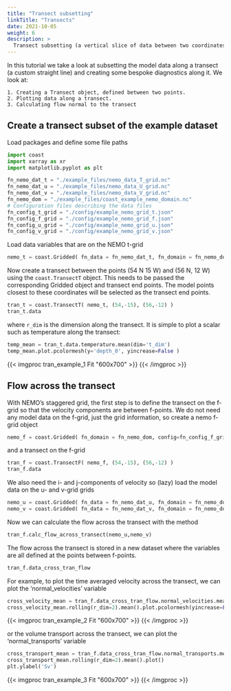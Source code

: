 ```yaml
---
title: "Transect subsetting"
linkTitle: "Transects"
date: 2021-10-05
weight: 6
description: >
  Transect subsetting (a vertical slice of data between two coordinates): Creating them and performing some custom diagnostics with them.
---
```

In this tutorial we take a look at subsetting the model data along a transect (a custom straight line) and creating some bespoke diagnostics along it. We look at:

    1. Creating a Transect object, defined between two points.
    2. Plotting data along a transect.
    3. Calculating flow normal to the transect

## Create a transect subset of the example dataset

Load packages and define some file paths


```python
import coast
import xarray as xr
import matplotlib.pyplot as plt

fn_nemo_dat_t = "./example_files/nemo_data_T_grid.nc"
fn_nemo_dat_u = "./example_files/nemo_data_U_grid.nc"
fn_nemo_dat_v = "./example_files/nemo_data_V_grid.nc"
fn_nemo_dom = "./example_files/coast_example_nemo_domain.nc"
# Configuration files describing the data files
fn_config_t_grid = "./config/example_nemo_grid_t.json"
fn_config_f_grid = "./config/example_nemo_grid_f.json"
fn_config_u_grid = "./config/example_nemo_grid_u.json"
fn_config_v_grid = "./config/example_nemo_grid_v.json"
```

Load data variables that are on the NEMO t-grid


```python
nemo_t = coast.Gridded( fn_data = fn_nemo_dat_t, fn_domain = fn_nemo_dom, config=fn_config_t_grid )
```

Now create a transect between the points (54 N 15 W) and (56 N, 12 W) using the `coast.TransectT` object. This needs to be passed the corresponding Gridded object and transect end points. The model points closest to these coordinates will be selected as the transect end points.


```python
tran_t = coast.TransectT( nemo_t, (54,-15), (56,-12) )
tran_t.data
```

where `r_dim` is the dimension along the transect. It is simple to plot a scalar such as temperature along the transect:


```python
temp_mean = tran_t.data.temperature.mean(dim='t_dim')
temp_mean.plot.pcolormesh(y='depth_0', yincrease=False )
```

{{< imgproc tran_example_1 Fit "600x700" >}}
{{< /imgproc >}}


## Flow across the transect
With NEMO’s staggered grid, the first step is to define the transect on the f-grid so that the velocity components are between f-points. We do not need any model data on the f-grid, just the grid information, so create a nemo f-grid object


```python
nemo_f = coast.Gridded( fn_domain = fn_nemo_dom, config=fn_config_f_grid )
```

and a transect on the f-grid


```python
tran_f = coast.TransectF( nemo_f, (54,-15), (56,-12) )
tran_f.data
```

We also need the i- and j-components of velocity so (lazy) load the model data on the u- and v-grid grids


```python
nemo_u = coast.Gridded( fn_data = fn_nemo_dat_u, fn_domain = fn_nemo_dom, config=fn_config_u_grid )
nemo_v = coast.Gridded( fn_data = fn_nemo_dat_v, fn_domain = fn_nemo_dom, config=fn_config_v_grid )
```

Now we can calculate the flow across the transect with the method


```python
tran_f.calc_flow_across_transect(nemo_u,nemo_v)
```

The flow across the transect is stored in a new dataset where the variables are all defined at the points between f-points.


```python
tran_f.data_cross_tran_flow
```

For example, to plot the time averaged velocity across the transect, we can plot the ‘normal_velocities’ variable


```python
cross_velocity_mean = tran_f.data_cross_tran_flow.normal_velocities.mean(dim='t_dim')
cross_velocity_mean.rolling(r_dim=2).mean().plot.pcolormesh(yincrease=False,y='depth_0',cbar_kwargs={'label': 'm/s'})
```
{{< imgproc tran_example_2 Fit "600x700" >}}
{{< /imgproc >}}

or the volume transport across the transect, we can plot the ‘normal_transports’ variable


```python
cross_transport_mean = tran_f.data_cross_tran_flow.normal_transports.mean(dim='t_dim')
cross_transport_mean.rolling(r_dim=2).mean().plot()
plt.ylabel('Sv')
```
{{< imgproc tran_example_3 Fit "600x700" >}}
{{< /imgproc >}}
